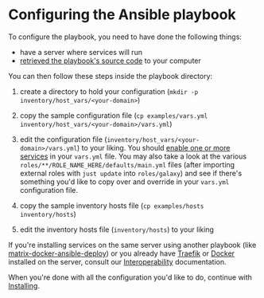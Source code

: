 <!--
SPDX-FileCopyrightText: 2023 Slavi Pantaleev
SPDX-FileCopyrightText: 2023 Julian-Samuel Gebühr
SPDX-FileCopyrightText: 2023 MASH project contributors
SPDX-FileCopyrightText: 2023 Nikita Chernyi

SPDX-License-Identifier: AGPL-3.0-or-later
-->

# Configuring the Ansible playbook

To configure the playbook, you need to have done the following things:

- have a server where services will run
- [retrieved the playbook's source code](getting-the-playbook.md) to your computer

You can then follow these steps inside the playbook directory:

1. create a directory to hold your configuration (`mkdir -p inventory/host_vars/<your-domain>`)

2. copy the sample configuration file (`cp examples/vars.yml inventory/host_vars/<your-domain>/vars.yml`)

3. edit the configuration file (`inventory/host_vars/<your-domain>/vars.yml`) to your liking. You should [enable one or more services](supported-services.md) in your `vars.yml` file. You may also take a look at the various `roles/**/ROLE_NAME_HERE/defaults/main.yml` files (after importing external roles with `just update` into `roles/galaxy`) and see if there's something you'd like to copy over and override in your `vars.yml` configuration file.

4. copy the sample inventory hosts file (`cp examples/hosts inventory/hosts`)

5. edit the inventory hosts file (`inventory/hosts`) to your liking

If you're installing services on the same server using another playbook (like [matrix-docker-ansible-deploy](https://github.com/spantaleev/matrix-docker-ansible-deploy)) or you already have [Traefik](./services/traefik.md) or [Docker](./services/docker.md) installed on the server, consult our [Interoperability](./interoperability.md) documentation.

When you're done with all the configuration you'd like to do, continue with [Installing](installing.md).
